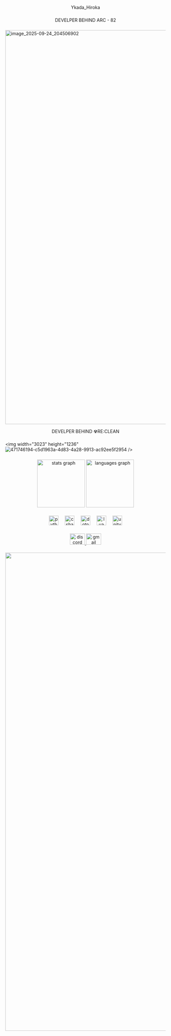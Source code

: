 <p align="center">Ykada_Hiroka</p>

###

<p align="center">DEVELPER BEHIND ARC - 82</p>

###
<img width="3023" height="1236" alt="image_2025-09-24_204506902" src="https://github.com/user-attachments/assets/61c5a022-32b8-4cd8-9e0c-8de7509e1529" />



<p align="center">DEVELPER BEHIND ☢RE:CLEAN</p>

###

<img width="3023" height="1236" ![471746194-c5d1963a-4d83-4a28-9913-ac92ee5f2954](https://github.com/user-attachments/assets/ad7ff910-1d34-4edd-aec2-e391a233c618) />

###


<div align="center">
  <img src="https://github-readme-stats.vercel.app/api?username=Ykada&hide_title=false&hide_rank=false&show_icons=true&include_all_commits=true&count_private=true&disable_animations=false&theme=dracula&locale=en&hide_border=false" height="150" alt="stats graph"  />
  <img src="https://github-readme-stats.vercel.app/api/top-langs?username=Ykada&locale=en&hide_title=false&layout=compact&card_width=320&langs_count=5&theme=dracula&hide_border=false" height="150" alt="languages graph"  />
</div>

###

<div align="center">
  <img src="https://cdn.jsdelivr.net/gh/devicons/devicon/icons/python/python-original.svg" height="30" alt="python logo"  />
  <img width="12" />
  <img src="https://cdn.jsdelivr.net/gh/devicons/devicon/icons/csharp/csharp-original.svg" height="30" alt="csharp logo"  />
  <img width="12" />
  <img src="https://cdn.jsdelivr.net/gh/devicons/devicon/icons/dotnetcore/dotnetcore-original.svg" height="30" alt="dotnetcore logo"  />
  <img width="12" />
  <img src="https://cdn.jsdelivr.net/gh/devicons/devicon/icons/lua/lua-original.svg" height="30" alt="lua logo"  />
  <img width="12" />
  <img src="https://cdn.jsdelivr.net/gh/devicons/devicon/icons/unity/unity-original.svg" height="30" alt="unity logo"  />
</div>

###

<div align="center">
  <a href="ykada_" target="_blank">
    <img src="https://raw.githubusercontent.com/maurodesouza/profile-readme-generator/master/src/assets/icons/social/discord/default.svg" width="47" height="35" alt="discord logo"  />
  </a>
  <a href="Ykada_Hiroka@gmail.com" target="_blank">
    <img src="https://raw.githubusercontent.com/maurodesouza/profile-readme-generator/master/src/assets/icons/social/gmail/default.svg" width="47" height="35" alt="gmail logo"  />
  </a>
</div>

###



###

<div align="right">
  <img height="1500" src="https://private-user-images.githubusercontent.com/120028703/461217687-2722cecf-15d0-4f42-aa68-c470c02e4d30.jpg?jwt=eyJhbGciOiJIUzI1NiIsInR5cCI6IkpXVCJ9.eyJpc3MiOiJnaXRodWIuY29tIiwiYXVkIjoicmF3LmdpdGh1YnVzZXJjb250ZW50LmNvbSIsImtleSI6ImtleTUiLCJleHAiOjE3NTM4ODI5ODQsIm5iZiI6MTc1Mzg4MjY4NCwicGF0aCI6Ii8xMjAwMjg3MDMvNDYxMjE3Njg3LTI3MjJjZWNmLTE1ZDAtNGY0Mi1hYTY4LWM0NzBjMDJlNGQzMC5qcGc_WC1BbXotQWxnb3JpdGhtPUFXUzQtSE1BQy1TSEEyNTYmWC1BbXotQ3JlZGVudGlhbD1BS0lBVkNPRFlMU0E1M1BRSzRaQSUyRjIwMjUwNzMwJTJGdXMtZWFzdC0xJTJGczMlMkZhd3M0X3JlcXVlc3QmWC1BbXotRGF0ZT0yMDI1MDczMFQxMzM4MDRaJlgtQW16LUV4cGlyZXM9MzAwJlgtQW16LVNpZ25hdHVyZT05ZjE5NWE2MzU4OTk1NzJhNzA4ZGNlMTBjNWZmOTU4NDc3Yzc2YTRjZjVlMzE1OWMzMzcwN2JiODk0ZThlZWYxJlgtQW16LVNpZ25lZEhlYWRlcnM9aG9zdCJ9.hByRYH8LQFJ8GhAl4FqsJB5pOFFrr4vNlGU3iD69i_g"  />
</div>

###
